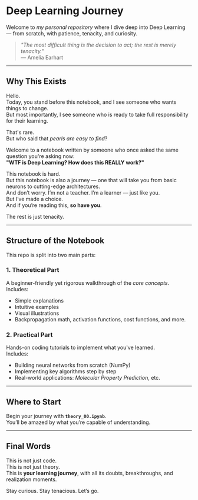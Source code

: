 # Deep Learning Journey

Welcome to *my personal repository* where I dive deep into Deep Learning — from scratch, with patience, tenacity, and curiosity.

> *"The most difficult thing is the decision to act; the rest is merely tenacity."*  
> — Amelia Earhart

---

## Why This Exists

Hello.  
Today, you stand before this notebook, and I see someone who wants things to change.  
But most importantly, I see someone who is ready to take full responsibility for their learning.

That's rare.  
But who said that *pearls are easy to find*?

Welcome to a notebook written by someone who once asked the same question you're asking now:  
**"WTF is Deep Learning? How does this REALLY work?"**

This notebook is hard.  
But this notebook is also a journey — one that will take you from basic neurons to cutting-edge architectures.  
And don’t worry. I’m not a teacher. I’m a learner — just like you.  
But I’ve made a choice.  
And if you’re reading this, **so have you**.

The rest is just tenacity.

---

## Structure of the Notebook

This repo is split into two main parts:

### 1. Theoretical Part
A beginner-friendly yet rigorous walkthrough of the *core concepts*.  
Includes:
- Simple explanations
- Intuitive examples
- Visual illustrations
- Backpropagation math, activation functions, cost functions, and more.

### 2. Practical Part
Hands-on coding tutorials to implement what you've learned.  
Includes:
- Building neural networks from scratch (NumPy)
- Implementing key algorithms step by step
- Real-world applications: *Molecular Property Prediction*, etc.

---

## Where to Start

Begin your journey with **`theory_00.ipynb`**.  
You’ll be amazed by what you’re capable of understanding.

---

## Final Words

This is not just code.  
This is not just theory.  
This is **your learning journey**, with all its doubts, breakthroughs, and realization moments.

Stay curious. Stay tenacious. Let’s go.

